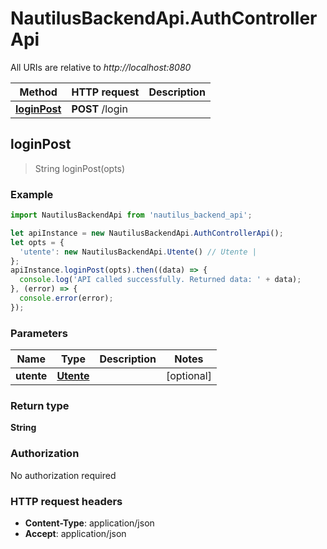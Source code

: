 # NautilusBackendApi.AuthControllerApi

All URIs are relative to *http://localhost:8080*

Method | HTTP request | Description
------------- | ------------- | -------------
[**loginPost**](AuthControllerApi.md#loginPost) | **POST** /login | 



## loginPost

> String loginPost(opts)



### Example

```javascript
import NautilusBackendApi from 'nautilus_backend_api';

let apiInstance = new NautilusBackendApi.AuthControllerApi();
let opts = {
  'utente': new NautilusBackendApi.Utente() // Utente | 
};
apiInstance.loginPost(opts).then((data) => {
  console.log('API called successfully. Returned data: ' + data);
}, (error) => {
  console.error(error);
});

```

### Parameters


Name | Type | Description  | Notes
------------- | ------------- | ------------- | -------------
 **utente** | [**Utente**](Utente.md)|  | [optional] 

### Return type

**String**

### Authorization

No authorization required

### HTTP request headers

- **Content-Type**: application/json
- **Accept**: application/json

